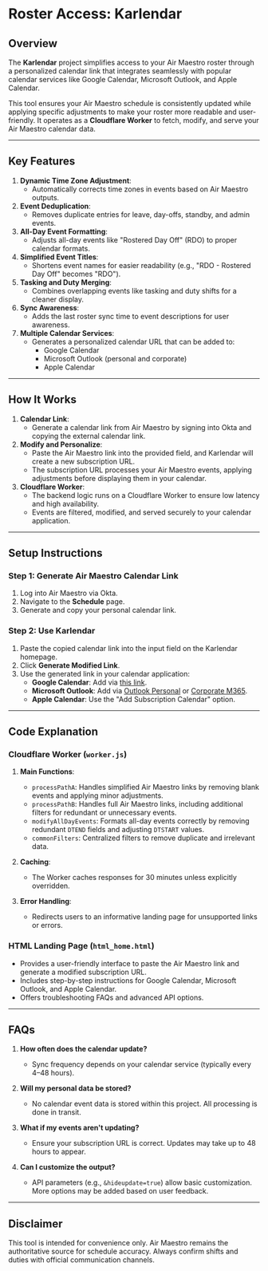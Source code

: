 # Roster Access: Karlendar

## Overview
The **Karlendar** project simplifies access to your Air Maestro roster through a personalized calendar link that integrates seamlessly with popular calendar services like Google Calendar, Microsoft Outlook, and Apple Calendar.

This tool ensures your Air Maestro schedule is consistently updated while applying specific adjustments to make your roster more readable and user-friendly. It operates as a **Cloudflare Worker** to fetch, modify, and serve your Air Maestro calendar data.

---

## Key Features
1. **Dynamic Time Zone Adjustment**:
   - Automatically corrects time zones in events based on Air Maestro outputs.
2. **Event Deduplication**:
   - Removes duplicate entries for leave, day-offs, standby, and admin events.
3. **All-Day Event Formatting**:
   - Adjusts all-day events like "Rostered Day Off" (RDO) to proper calendar formats.
4. **Simplified Event Titles**:
   - Shortens event names for easier readability (e.g., "RDO - Rostered Day Off" becomes "RDO").
5. **Tasking and Duty Merging**:
   - Combines overlapping events like tasking and duty shifts for a cleaner display.
6. **Sync Awareness**:
   - Adds the last roster sync time to event descriptions for user awareness.
7. **Multiple Calendar Services**:
   - Generates a personalized calendar URL that can be added to:
     - Google Calendar
     - Microsoft Outlook (personal and corporate)
     - Apple Calendar

---

## How It Works
1. **Calendar Link**:
   - Generate a calendar link from Air Maestro by signing into Okta and copying the external calendar link.
2. **Modify and Personalize**:
   - Paste the Air Maestro link into the provided field, and Karlendar will create a new subscription URL.
   - The subscription URL processes your Air Maestro events, applying adjustments before displaying them in your calendar.
3. **Cloudflare Worker**:
   - The backend logic runs on a Cloudflare Worker to ensure low latency and high availability.
   - Events are filtered, modified, and served securely to your calendar application.

---

## Setup Instructions
### Step 1: Generate Air Maestro Calendar Link
1. Log into Air Maestro via Okta.
2. Navigate to the **Schedule** page.
3. Generate and copy your personal calendar link.

### Step 2: Use Karlendar
1. Paste the copied calendar link into the input field on the Karlendar homepage.
2. Click **Generate Modified Link**.
3. Use the generated link in your calendar application:
   - **Google Calendar**: Add via [this link](https://calendar.google.com/calendar/u/0/r/settings/addbyurl).
   - **Microsoft Outlook**: Add via [Outlook Personal](https://outlook.live.com/calendar/addcalendar) or [Corporate M365](https://outlook.office.com/calendar/addcalendar).
   - **Apple Calendar**: Use the "Add Subscription Calendar" option.

---

## Code Explanation
### Cloudflare Worker (`worker.js`)
1. **Main Functions**:
   - `processPathA`: Handles simplified Air Maestro links by removing blank events and applying minor adjustments.
   - `processPathB`: Handles full Air Maestro links, including additional filters for redundant or unnecessary events.
   - `modifyAllDayEvents`: Formats all-day events correctly by removing redundant `DTEND` fields and adjusting `DTSTART` values.
   - `commonFilters`: Centralized filters to remove duplicate and irrelevant data.

2. **Caching**:
   - The Worker caches responses for 30 minutes unless explicitly overridden.

3. **Error Handling**:
   - Redirects users to an informative landing page for unsupported links or errors.

### HTML Landing Page (`html_home.html`)
- Provides a user-friendly interface to paste the Air Maestro link and generate a modified subscription URL.
- Includes step-by-step instructions for Google Calendar, Microsoft Outlook, and Apple Calendar.
- Offers troubleshooting FAQs and advanced API options.

---

## FAQs
1. **How often does the calendar update?**
   - Sync frequency depends on your calendar service (typically every 4–48 hours).

2. **Will my personal data be stored?**
   - No calendar event data is stored within this project. All processing is done in transit.

3. **What if my events aren't updating?**
   - Ensure your subscription URL is correct. Updates may take up to 48 hours to appear.

4. **Can I customize the output?**
   - API parameters (e.g., `&hideupdate=true`) allow basic customization. More options may be added based on user feedback.

---

## Disclaimer
This tool is intended for convenience only. Air Maestro remains the authoritative source for schedule accuracy. Always confirm shifts and duties with official communication channels.

